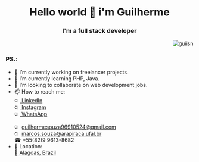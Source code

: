 <h1 align= "center" >Hello world 👋 i'm Guilherme</h1>
<h3 align= "center">I'm a full stack developer</h3>

<p align = "right"> <img src = "https://komarev.com/ghpvc/?username=maximosdrr" alt = "guiisn" /> </p>

### PS.:

- 🔭 I’m currently working on freelancer projects.
- 🌱 I’m currently learning PHP, Java.
- 👯 I’m looking to collaborate on web development jobs.
- 📫 How to reach me: 
<br><a href="https://www.linkedin.com/in/guiisn/"><img src = "https://image.flaticon.com/icons/png/512/174/174857.png" alt = "guiisn" width='15px' /> LinkedIn</a>
<br><a href="https://www.instagram.com/guilhermenuns/?hl=pt-br"><img src = "https://image.flaticon.com/icons/png/512/174/174855.png" alt = "guiisn" width='15px' /> Instagram</a>
<br><a href="http://wa.me/5582996138682"><img src = "https://www.freepnglogos.com/uploads/whatsapp-png-logo-1.png" alt = "guiisn" width='15px' /> WhatsApp</a><br>
<br><a><img title='personal email' src = "https://upload.wikimedia.org/wikipedia/commons/2/2e/Gmail_2020.png" alt = "guiisn" width='15px' /> guilhermesouza96910524@gmail.com</a>
<br><a><img title='institutional email' src = "https://upload.wikimedia.org/wikipedia/commons/2/2e/Gmail_2020.png" alt = "guiisn" width='15px' /> marcos.souza@arapiraca.ufal.br</a>
<br><a>☎ +55(82)9 9613-8682</a>
- 🚩 Location:
<br><a href="https://www.google.com/maps/place/State+of+Alagoas/@-9.6511793,-38.9328583,7z/data=!3m1!4b1!4m5!3m4!1s0x700fd232f520d9b:0x7e2d39e57f3df62d!8m2!3d-9.5713058!4d-36.7819505">🌴 Alagoas, Brazil</a>

